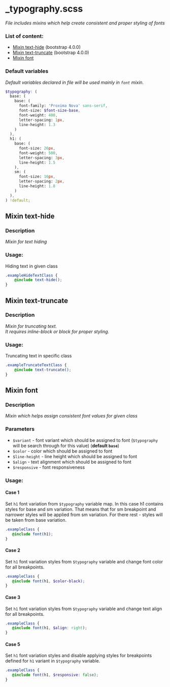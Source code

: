 # _typography.scss
_File includes mixins which help create consistent and proper styling of fonts_

### List of content:

- [Mixin text-hide](#mixin-text-hide) (bootstrap 4.0.0)
- [Mixin text-truncate](#mixin-text-truncate) (bootstrap 4.0.0)
- [Mixin font](#mixin-font)


### Default variables
_Default variables declared in file will be used mainly in ```font``` mixin._

```scss
$typography: (
  base: (
    base: (
      font-family: 'Proxima Nova' sans-serif,
      font-size: $font-size-base,
      font-weight: 400,
      letter-spacing: 1px,
      line-height: 1.3
    )
  ),
  h1: (
    base: (
      font-size: 26px,
      font-weight: 500,
      letter-spacing: 3px,
      line-height: 1.5
    ),
    sm: (
      font-size: 16px,
      letter-spacing: 2px,
      line-height: 1.8
    )
  ),
) !default;
```

## Mixin text-hide

### Description
_Mixin for text hiding_

### Usage: 
Hiding text in given class

```scss
.exampleHideTextClass {
    @include text-hide();
}
```

## Mixin text-truncate

### Description
_Mixin for truncating text.   
It requires inline-block or block for proper styling._

### Usage: 
Truncating text in specific class

```scss
.exampleTruncateTextClass {
    @include text-truncate();
}
```


## Mixin font

### Description
_Mixin which helps assign consistent font values for given class_

### Parameters
- `$variant` - font variant which should be assigned to font (```$typography``` will be search through for this 
value) (**default ```base```**)
- `$color` - color which should be assigned to font
- `$line-height` - line height which should be assigned to font
- `$align` - text alignment which should be assigned to font
- `$responsive` - font responsiveness

### Usage: 

#### Case 1
Set `h1` font variation from `$typography` variable map.
In this case h1 contains styles for base and sm variation. 
That means that for sm breakpoint and narrower styles will be applied from sm variation. 
For there rest - styles will be taken from base variation.

```scss
.exampleClass {
   @include font(h1);
}
```

#### Case 2
Set `h1` font variation styles from `$typography` variable and change font color for all breakpoints.

```scss
.exampleClass {
   @include font(h1, $color-black);
}
```

#### Case 3
Set `h1` font variation styles from `$typography` variable and change text align for all breakpoints.

```scss
.exampleClass {
   @include font(h1, $align: right);
}
```

#### Case 5
Set `h1` font variation styles and disable applying styles for breakpoints defined for `h1` variant in `$typography` variable.

```scss
.exampleClass {
   @include font(h1, $responsive: false);
}
```
